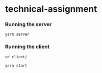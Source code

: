 # technical-assignment

### Running the server
```
yarn server
```

### Running the client
```
cd client/
```
```
yarn start
```
